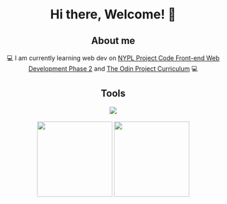 <div align="center">
  <h1>Hi there, Welcome! 👋</h1>
  <h2>About me</h2>
  💻 I am currently learning web dev on <a href="https://sites.google.com/nypl.org/techconnect/programs/project-code-phase-2">NYPL Project Code Front-end Web Development Phase 2<a/> and <a href="https://www.theodinproject.com/">The Odin Project Curriculum<a/> 💻<br>
</div>
<div align="center">
  <h2>Tools</h2>
  <a href="https://skillicons.dev">
		<img src="https://skillicons.dev/icons?i=html,css,js,bootstrap,git,github,vscode,unity,blender,ps" />
	</a>
<div/>
<br>
<div align="center">
  <img src="https://github-readme-stats-git-masterrstaa-rickstaa.vercel.app/api?username=d0wnsider&count_private=true&show_icons=true&include_all_commits=true&theme=gotham&hide_border=true" height="170em">
  <img src="https://github-readme-stats-git-masterrstaa-rickstaa.vercel.app/api/top-langs?username=d0wnsider&hide=TeX&layout=compact&theme=gotham&hide_border=true" height="170em">
</div>
<br>
